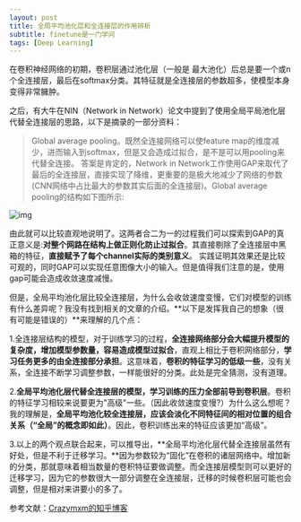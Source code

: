 ```yaml
---
layout: post
title: 全局平均池化层和全连接层的作用辨析
subtitle: finetune是一门学问
tags: [Deep Learning]
---
```


<!-- ## 全局平均池化层和全连接层的作用辨析 -->

在卷积神经网络的初期，卷积层通过池化层（一般是 最大池化）后总是要一个或n个全连接层，最后在softmax分类。其特征就是全连接层的参数超多，使模型本身变得非常臃肿。

之后，有大牛在NIN（Network in Network）论文中提到了使用全局平局池化层代替全连接层的思路，以下是摘录的一部分资料：

> Global average pooling。既然全连接网络可以使feature map的维度减少，进而输入到softmax，但是又会造成过拟合，是不是可以用pooling来代替全连接。
> 答案是肯定的，Network in Network工作使用GAP来取代了最后的全连接层，直接实现了降维，更重要的是极大地减少了网络的参数(CNN网络中占比最大的参数其实后面的全连接层)。Global average pooling的结构如下图所示:

![img](https://pic3.zhimg.com/80/v2-1b18801a5cc4ebd994aeb9d5d84377fa_720w.jpg)

由此就可以比较直观地说明了。这两者合二为一的过程我们可以探索到GAP的真正意义是:**对整个网路在结构上做正则化防止过拟合**。其直接剔除了全连接层中黑箱的特征，**直接赋予了每个channel实际的类别意义**。
实践证明其效果还是比较可观的，同时GAP可以实现任意图像大小的输入。但是值得我们注意的是，使用gap可能会造成收敛速度减慢。



但是，全局平均池化层比较全连接层，为什么会收敛速度变慢，它们对模型的训练有什么差异呢？我没有找到相关的文章的介绍。**以下是发挥我自己的想象（很有可能是错误的）**来理解的几个点：

1.全连接层结构的模型，对于训练学习的过程，**全连接网络部分会大幅提升模型的复杂度，增加模型参数量，容易造成模型过拟合**，直观上相比于卷积网络部分，**学习任务更多的由全连接部分承担**。这意味着，**卷积的特征学习的低级一些**，没有关系，全连接不断学习调整参数，一样能很好的分类。此处是完全猜测，没有道理。

2.**全局平均池化层代替全连接层的模型，学习训练的压力全部前导到卷积层**。卷积的特征学习相较来说要更为"高级"一些。（因此收敛速度变慢?）为什么这么想呢？我的理解是，**全局平均池化较全连接层，应该会淡化不同特征间的相对位置的组合关系（“全局”的概念即如此）**。因此，卷积训练出来的特征应该更加“高级”。

3.以上的两个观点联合起来，可以推导出，**全局平均池化层代替全连接层虽然有好处，但是不利于迁移学习。**因为参数较为“固化”在卷积的诸层网络中。增加新的分类，那就意味着相当数量的卷积特征要做调整。而全连接层模型则可以更好的迁移学习，因为它的参数很大一部分调整在全连接层，迁移的时候卷积层可能也会调整，但是相对来讲要小的多了。



参考文献：[Crazymxm的知乎博客](https://zhuanlan.zhihu.com/p/46235425)